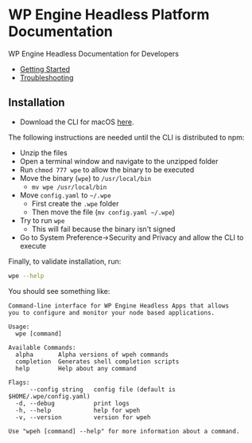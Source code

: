 # WP Engine Headless Platform Documentation

WP Engine Headless Documentation for Developers

- [Getting Started](./guides/getting-started/)
- [Troubleshooting](./guides/troubleshooting/)

## Installation

<!--
```bash
# TBD
npm i @wpengine/headless-cli
``` -->

- Download the CLI for macOS [here](https://drive.google.com/file/d/1i5dgrFjt03McPYI8gMhi1IZx-tfZnTdo/view).

The following instructions are needed until the CLI is distributed to npm:

- Unzip the files
- Open a terminal window and navigate to the unzipped folder
- Run `chmod 777 wpe` to allow the binary to be executed
- Move the binary (`wpe`) to `/usr/local/bin`
  - `mv wpe /usr/local/bin`
- Move `config.yaml` to `~/.wpe`
  - First create the `.wpe` folder
  - Then move the file (`mv config.yaml ~/.wpe`)
- Try to run `wpe`
  - This will fail because the binary isn't signed
- Go to System Preference->Security and Privacy and allow the CLI to execute

Finally, to validate installation, run:

```bash
wpe --help
```

You should see something like:

```
Command-line interface for WP Engine Headless Apps that allows
you to configure and monitor your node based applications.

Usage:
  wpe [command]

Available Commands:
  alpha       Alpha versions of wpeh commands
  completion  Generates shell completion scripts
  help        Help about any command

Flags:
      --config string   config file (default is $HOME/.wpe/config.yaml)
  -d, --debug           print logs
  -h, --help            help for wpeh
  -v, --version         version for wpeh

Use "wpeh [command] --help" for more information about a command.
```
